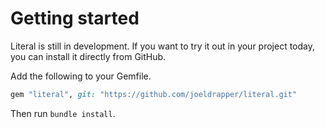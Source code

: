 
# Getting started

Literal is still in development. If you want to try it out in your project today, you can install it directly from GitHub.

Add the following to your Gemfile.

```ruby
gem "literal", git: "https://github.com/joeldrapper/literal.git"
```

Then run `bundle install`.
